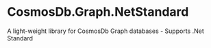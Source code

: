 # CosmosDb.Graph.NetStandard
A light-weight library for CosmosDb Graph databases - Supports .Net Standard

